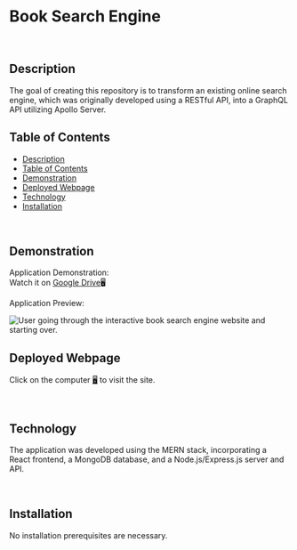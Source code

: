 # Book Search Engine

<br>

## Description

The goal of creating this repository is to transform an existing online search engine, which was originally developed using a RESTful API, into a GraphQL API utilizing Apollo Server.
<br>

## Table of Contents

- [Description](#description)
- [Table of Contents](#table-of-contents)
- [Demonstration](#demonstration)
- [Deployed Webpage](#deployed-webpage)
- [Technology](#technology)
- [Installation](#installation)

<br>

## Demonstration

Application Demonstration:\
Watch it on [Google Drive](https://drive.google.com/file/d/1sQy1tvdzSbjq2lkGCovTSxf1nSk-veSm/view)🖥️

Application Preview:

![User going through the interactive book search engine website and starting over.](./assets/book.gif)

## Deployed Webpage

Click on the computer [🖥️](https://stormy-bastion-84802-bde5c2e67e38.herokuapp.com/) to visit the site.

<br>

## Technology

The application was developed using the MERN stack, incorporating a React frontend, a MongoDB database, and a Node.js/Express.js server and API.

<br>

## Installation

No installation prerequisites are necessary.

<br>
